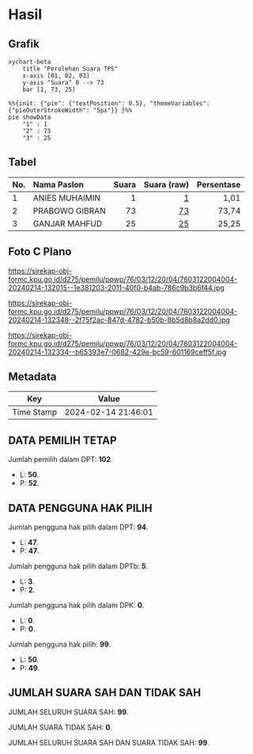 # Hasil

## Grafik

```mermaid
xychart-beta
    title "Perolehan Suara TPS"
    x-axis [01, 02, 03]
    y-axis "Suara" 0 --> 73
    bar [1, 73, 25]
```

```mermaid
%%{init: {"pie": {"textPosition": 0.5}, "themeVariables": {"pieOuterStrokeWidth": "5px"}} }%%
pie showData
    "1" : 1
    "2" : 73
    "3" : 25
```

## Tabel

| No. | Nama Paslon    | Suara | Suara (raw) | Persentase |
|:--- |:-------------- | -----:| -----------:| ----------:|
| 1   | ANIES MUHAIMIN | 1     | [1][p-1]    | 1,01       |
| 2   | PRABOWO GIBRAN | 73    | [73][p-2]   | 73,74      |
| 3   | GANJAR MAHFUD  | 25    | [25][p-3]   | 25,25      |


[p-1]: https://github.com/gigit-pemilu/pemilu-2024-76-sulawesi-barat/blob/main/pilpres/hitung-suara/sub/76-sulawesi-barat/sub/03-mamasa/sub/12-balla/sub/2004-balla-tumuka/sub/004-tps/sub/paslon-1.txt
[p-2]: https://github.com/gigit-pemilu/pemilu-2024-76-sulawesi-barat/blob/main/pilpres/hitung-suara/sub/76-sulawesi-barat/sub/03-mamasa/sub/12-balla/sub/2004-balla-tumuka/sub/004-tps/sub/paslon-2.txt
[p-3]: https://github.com/gigit-pemilu/pemilu-2024-76-sulawesi-barat/blob/main/pilpres/hitung-suara/sub/76-sulawesi-barat/sub/03-mamasa/sub/12-balla/sub/2004-balla-tumuka/sub/004-tps/sub/paslon-3.txt

## Foto C Plano

https://sirekap-obj-formc.kpu.go.id/d275/pemilu/ppwp/76/03/12/20/04/7603122004004-20240214-132015--1e381203-2011-40f0-b4ab-786c9b3b6f44.jpg

https://sirekap-obj-formc.kpu.go.id/d275/pemilu/ppwp/76/03/12/20/04/7603122004004-20240214-132348--2f75f2ac-847d-4782-b50b-8b5d8b8a2dd0.jpg

https://sirekap-obj-formc.kpu.go.id/d275/pemilu/ppwp/76/03/12/20/04/7603122004004-20240214-132334--b65393e7-0682-429e-bc59-601169ceff5f.jpg


## Metadata

| Key        | Value               |
| ---------- | ------------------- |
| Time Stamp | 2024-02-14 21:46:01 |


## DATA PEMILIH TETAP

Jumlah pemilih dalam DPT: **102**.
 * L: **50**.
 * P: **52**.

## DATA PENGGUNA HAK PILIH

Jumlah pengguna hak pilih dalam DPT: **94**.
 * L: **47**.
 * P: **47**.

Jumlah pengguna hak pilih dalam DPTb: **5**.
 * L: **3**.
 * P: **2**.

Jumlah pengguna hak pilih dalam DPK: **0**.
 * L: **0**.
 * P: **0**.

Jumlah pengguna hak pilih: **99**.
 * L: **50**.
 * P: **49**.

## JUMLAH SUARA SAH DAN TIDAK SAH

JUMLAH SELURUH SUARA SAH: **99**.

JUMLAH SUARA TIDAK SAH: **0**.

JUMLAH SELURUH SUARA SAH DAN SUARA TIDAK SAH: **99**.



